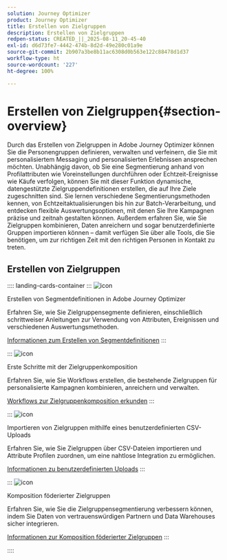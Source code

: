 ```yaml
---
solution: Journey Optimizer
product: Journey Optimizer
title: Erstellen von Zielgruppen
description: Erstellen von Zielgruppen
redpen-status: CREATED_||_2025-08-11_20-45-40
exl-id: d6d73fe7-4442-474b-8d2d-49e280c01a9e
source-git-commit: 2b907a3be8b11ac6308d0b563e122c88478d1d37
workflow-type: ht
source-wordcount: '227'
ht-degree: 100%

---
```


# Erstellen von Zielgruppen{#section-overview}

Durch das Erstellen von Zielgruppen in Adobe Journey Optimizer können Sie die Personengruppen definieren, verwalten und verfeinern, die Sie mit personalisiertem Messaging und personalisierten Erlebnissen ansprechen möchten. Unabhängig davon, ob Sie eine Segmentierung anhand von Profilattributen wie Voreinstellungen durchführen oder Echtzeit-Ereignisse wie Käufe verfolgen, können Sie mit dieser Funktion dynamische, datengestützte Zielgruppendefinitionen erstellen, die auf Ihre Ziele zugeschnitten sind. Sie lernen verschiedene Segmentierungsmethoden kennen, von Echtzeitaktualisierungen bis hin zur Batch-Verarbeitung, und entdecken flexible Auswertungsoptionen, mit denen Sie Ihre Kampagnen präzise und zeitnah gestalten können. Außerdem erfahren Sie, wie Sie Zielgruppen kombinieren, Daten anreichern und sogar benutzerdefinierte Gruppen importieren können – damit verfügen Sie über alle Tools, die Sie benötigen, um zur richtigen Zeit mit den richtigen Personen in Kontakt zu treten.

## Erstellen von Zielgruppen

:::: landing-cards-container
:::
![icon](https://cdn.experienceleague.adobe.com/icons/list-check.svg?lang=de)

Erstellen von Segmentdefinitionen in Adobe Journey Optimizer

Erfahren Sie, wie Sie Zielgruppensegmente definieren, einschließlich schrittweiser Anleitungen zur Verwendung von Attributen, Ereignissen und verschiedenen Auswertungsmethoden.

[Informationen zum Erstellen von Segmentdefinitionen](../using/audience/creating-a-segment-definition.md)
:::

:::
![icon](https://cdn.experienceleague.adobe.com/icons/puzzle-piece.svg?lang=de)

Erste Schritte mit der Zielgruppenkomposition

Erfahren Sie, wie Sie Workflows erstellen, die bestehende Zielgruppen für personalisierte Kampagnen kombinieren, anreichern und verwalten.

[Workflows zur Zielgruppenkomposition erkunden](../using/audience/get-started-audience-orchestration.md)
:::

:::
![icon](https://cdn.experienceleague.adobe.com/icons/file-upload.svg)

Importieren von Zielgruppen mithilfe eines benutzerdefinierten CSV-Uploads

Erfahren Sie, wie Sie Zielgruppen über CSV-Dateien importieren und Attribute Profilen zuordnen, um eine nahtlose Integration zu ermöglichen.

[Informationen zu benutzerdefinierten Uploads](../using/audience/custom-upload.md)
:::

:::
![icon](https://cdn.experienceleague.adobe.com/icons/shield-halved.svg?lang=de)

Komposition föderierter Zielgruppen

Erfahren Sie, wie Sie die Zielgruppensegmentierung verbessern können, indem Sie Daten von vertrauenswürdigen Partnern und Data Warehouses sicher integrieren.

[Informationen zur Komposition föderierter Zielgruppen](../using/audience/federated-audience-composition.md)
:::

::::
